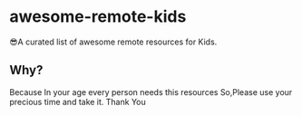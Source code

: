 # awesome-remote-kids
😎A curated list of awesome remote resources for Kids.

## Why?
Because In your age every person needs this resources So,Please use your precious time and take it.
Thank You
